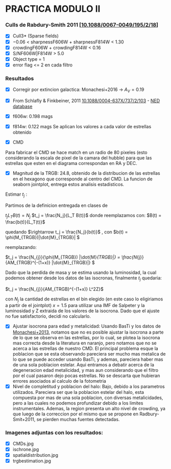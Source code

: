 # PRACTICA MODULO II

### Culls de Rabdury-Smith 2011 [[10.1088/0067-0049/195/2/18](https://ui.adsabs.harvard.edu/link_gateway/2011ApJS..195...18R/doi:10.1088/0067-0049/195/2/18)]

* [X]  Cull3* (Sparse fields)
  * [X]  −0.06 < sharpnessF606W + sharpnessF814W < 1.30
  * [X]  crowdingF606W + crowdingF814W < 0.16
  * [X]  S/NF606W|F814W > 5.0
* [X]  Object type = 1
* [X]  error flag <= 2 en cada filtro

### Resultados

* [X]  Corregir por extincion galactica:  Monachesi+2016 $\rightarrow$ $A_V = 0.19$

  * [X]  From Schlafly & Finkbeiner, 2011 [10.1088/0004-637X/737/2/103](https://ui.adsabs.harvard.edu/link_gateway/2011ApJ...737..103S/doi:10.1088/0004-637X/737/2/103) - [NED database](https://irsa.ipac.caltech.edu/cgi-bin/bgTools/nph-bgExec)
  * [X]  f606w: 0.198 mags
  * [X]  f814w: 0.122 mags
    Se aplican los valores a cada valor de estrellas obtenido
* [X]  CMD

  Para fabricar el CMD se hace match en un radio de 80 pixeles (esto considerando la escala de pixel de la camara del hubble) para que las estrellas que esten en el diagrama correspondan en RA y DEC.
* [X]  Magnitud de la TRGB: 24.8, obtenido de la distribucion de las estrellas en el hexagono que corresponde al centro del CMD. La funcion de seaborn jointplot, entrega estos analisis estadisticos.

  Estimar $t_j$ :

  Partimos de la definicion entregada en clases de

  $t_j L_T B(t) = N_j$
  $t_j = \frac{N_j}{L_T B(t)}$
  donde reemplazamos con:  $B(t) = \frac{b(t)}{L_T(t)}$

  quedando $\rightarrow t_j = \frac{N_j}{b(t)}$ , con $b(t) = \phi(M_{TRGB})|\dot{M}_{TRGB}| $

  reemplazando:

  $t_j = \frac{N_{j}}{\phi(M_{TRGB}) |\dot{M}_{TRGB}|}  = \frac{N_{j}}{AM_{TRGB}^{-(1+x)} |\dot{M}_{TRGB}|}  $

  Dado que la perdida de masa y se estima usando la luminosidad, la cual podemos obtener desde los datos de las isocronas, finalmente $t_j$ quedaria:

  $t_j = \frac{N_{j}}{AM_{TRGB}^{-(1+x)} L^2Z}$

  con $N_j$ la cantidad de estrellas en el bin elegido (en este caso lo eligiriamos a partir de el jointplot) $x=1.5$ para utilizar una IMF de Salpeter y la luminosidad y Z extraida de los valores de la isocrona. Dado que el ajuste no fue satisfactorio, decidi no calcularlo.
* [X]  Ajustar isocrona para edad y metalicidad: Usando BasTi y los datos de [Monachesi+2013](https://iopscience.iop.org/article/10.1088/0004-637X/766/2/106), notamos que no es posible ajustar la isocrona a parte de lo que se observa en las estrellas, por lo cual, se plotea la isocrona mas correcta desde la literatura en naranjo, pero notamos que no se acerca a las estrellas de nuestro CMD. El principal problema esque la poblacion que se esta observando pareciera ser mucho mas metalica de lo que se puede acceder usando BasTi, y ademas, pareciera haber mas de una sola poblacion estelar. Aqui entramos a debatir acerca de la degeneracion edad metalicidad, y mas aun considerando que el filtro por el cual pasaron dejo pocas estrellas. No se descarta que hubieran errores asociados al calculo de la fotometria
* [X]  Nivel de completitud y poblacion del halo: Bajo, debido a los parametros utilizados. Pareciera ser que la poblacion estelar del halo, esta compuesta por mas de una sola poblacion, con diversas metalicidades, pero a las cuales no podemos profundizar debido a los limites instrumentales. Ademas, la region presenta un alto nivel de crowding, ya que luego de la correccion por el mismo que se propone en Radbury-Smit+2011, se pierden muchas fuentes detectadas.

### Imagenes adjuntas con los resultados:

* [X]  CMDs.jpg
* [X]  ischrone.jpg
* [X]  spatialdistribution.jpg
* [X]  trgbestimation.jpg

